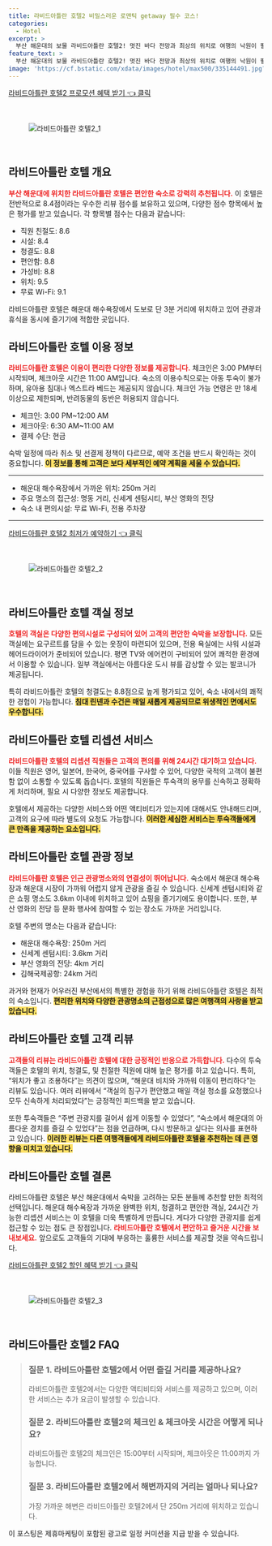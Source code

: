 ```yaml
---
title: 라비드아틀란 호텔2 비밀스러운 로맨틱 getaway 필수 코스!
categories:
  - Hotel
excerpt: >
  부산 해운대의 보물 라비드아틀란 호텔2! 멋진 바다 전망과 최상의 위치로 여행의 낙원이 펼쳐집니다. 청결과 편안함 직원 친절도 모두 만점! 지금 예약하고 특별한 순간을 경험해보세요.
feature_text: >
  부산 해운대의 보물 라비드아틀란 호텔2! 멋진 바다 전망과 최상의 위치로 여행의 낙원이 펼쳐집니다. 청결과 편안함 직원 친절도 모두 만점! 지금 예약하고 특별한 순간을 경험해보세요.
image: 'https://cf.bstatic.com/xdata/images/hotel/max500/335144491.jpg?k=adbe9e30d73c3d01a5d6547cd1099c52da48eccf0c6afc0d6f89f9d6ece089e1&o=&hp=1'
---
```


<p><a class="modoo-button" href="https://tinyurl.com/23ujlext" rel="nofollow noopener">라비드아틀란 호텔2 프로모션 혜택 받기 👈 클릭</a></p><br/>
<figure class="image"><img alt="라비드아틀란 호텔2_1" src="https://cf.bstatic.com/xdata/images/hotel/max1024x768/335987018.jpg?k=f1fe1874e9b5f281d570b4e1971df8937183a51978b7ba045dbe7b3928aa2c89&amp;o=&amp;hp=1"/></figure><br/>

<h2 id="라비드아틀란_호텔_개요">라비드아틀란 호텔 개요</h2>
<p><b><span style="color: #ee2323;">부산 해운대에 위치한 라비드아틀란 호텔은 편안한 숙소로 강력히 추천됩니다.</span></b> 이 호텔은 전반적으로 8.4점이라는 우수한 리뷰 점수를 보유하고 있으며, 다양한 점수 항목에서 높은 평가를 받고 있습니다. 각 항목별 점수는 다음과 같습니다:</p>
<ul>
<li>직원 친절도: 8.6</li>
<li>시설: 8.4</li>
<li>청결도: 8.8</li>
<li>편안함: 8.8</li>
<li>가성비: 8.8</li>
<li>위치: 9.5</li>
<li>무료 Wi-Fi: 9.1</li>
</ul>
<p>라비드아틀란 호텔은 해운대 해수욕장에서 도보로 단 3분 거리에 위치하고 있어 관광과 휴식을 동시에 즐기기에 적합한 곳입니다.</p>
<h2 id="라비드아틀란_호텔_이용_정보">라비드아틀란 호텔 이용 정보</h2>
<p><b><span style="color: #ee2323;">라비드아틀란 호텔은 이용이 편리한 다양한 정보를 제공합니다.</span></b> 체크인은 3:00 PM부터 시작되며, 체크아웃 시간은 11:00 AM입니다. 숙소의 이용수칙으로는 아동 투숙이 불가하며, 유아용 침대나 엑스트라 베드는 제공되지 않습니다. 체크인 가능 연령은 만 18세 이상으로 제한되며, 반려동물의 동반은 허용되지 않습니다.</p>
<ul>
<li>체크인: 3:00 PM~12:00 AM</li>
<li>체크아웃: 6:30 AM~11:00 AM</li>
<li>결제 수단: 현금</li>
</ul>
<p>숙박 일정에 따라 취소 및 선결제 정책이 다르므로, 예약 조건을 반드시 확인하는 것이 중요합니다. <b><span style="background-color: #ffe066;">이 정보를 통해 고객은 보다 세부적인 예약 계획을 세울 수 있습니다.</span></b></p>
<hr/>
<ul>
<li>해운대 해수욕장에서 가까운 위치: 250m 거리</li>
<li>주요 명소의 접근성: 명동 거리, 신세계 센텀시티, 부산 영화의 전당</li>
<li>숙소 내 편의시설: 무료 Wi-Fi, 전용 주차장</li>
</ul>
<hr/>
<p><a class="modoo-button" href="https://tinyurl.com/23ujlext" rel="nofollow noopener">라비드아틀란 호텔2 최저가 예약하기 👈 클릭</a></p><br/>
<figure class="image"><img alt="라비드아틀란 호텔2_2" src="https://cf.bstatic.com/xdata/images/hotel/max500/335144491.jpg?k=adbe9e30d73c3d01a5d6547cd1099c52da48eccf0c6afc0d6f89f9d6ece089e1&amp;o=&amp;hp=1"/></figure><br/>
<h2 id="라비드아틀란_호텔_객실_정보">라비드아틀란 호텔 객실 정보</h2>
<p><b><span style="color: #ee2323;">호텔의 객실은 다양한 편의시설로 구성되어 있어 고객의 편안한 숙박을 보장합니다.</span></b> 모든 객실에는 요구르트를 담을 수 있는 옷장이 마련되어 있으며, 전용 욕실에는 샤워 시설과 헤어드라이어가 준비되어 있습니다. 평면 TV와 에어컨이 구비되어 있어 쾌적한 환경에서 이용할 수 있습니다. 일부 객실에서는 아름다운 도시 뷰를 감상할 수 있는 발코니가 제공됩니다.</p>
<p>특히 라비드아틀란 호텔의 청결도는 8.8점으로 높게 평가되고 있어, 숙소 내에서의 쾌적한 경험이 가능합니다. <b><span style="background-color: #ffe066;">침대 린넨과 수건은 매일 새롭게 제공되므로 위생적인 면에서도 우수합니다.</span></b></p>
<h2 id="라비드아틀란_호텔_리셉션_서비스">라비드아틀란 호텔 리셉션 서비스</h2>
<p><b><span style="color: #ee2323;">라비드아틀란 호텔의 리셉션 직원들은 고객의 편의를 위해 24시간 대기하고 있습니다.</span></b> 이들 직원은 영어, 일본어, 한국어, 중국어를 구사할 수 있어, 다양한 국적의 고객이 불편함 없이 소통할 수 있도록 돕습니다. 호텔의 직원들은 투숙객의 용무를 신속하고 정확하게 처리하며, 필요 시 다양한 정보도 제공합니다.</p>
<p>호텔에서 제공하는 다양한 서비스와 어떤 액티비티가 있는지에 대해서도 안내해드리며, 고객의 요구에 따라 별도의 요청도 가능합니다. <b><span style="background-color: #ffe066;">이러한 세심한 서비스는 투숙객들에게 큰 만족을 제공하는 요소입니다.</span></b></p>
<h2 id="라비드아틀란_호텔_관광_정보">라비드아틀란 호텔 관광 정보</h2>
<p><b><span style="color: #ee2323;">라비드아틀란 호텔은 인근 관광명소와의 연결성이 뛰어납니다.</span></b> 숙소에서 해운대 해수욕장과 해운대 시장이 가까워 어렵지 않게 관광을 즐길 수 있습니다. 신세계 센텀시티와 같은 쇼핑 명소도 3.6km 이내에 위치하고 있어 쇼핑을 즐기기에도 용이합니다. 또한, 부산 영화의 전당 등 문화 행사에 참여할 수 있는 장소도 가까운 거리입니다.</p>
<p>호텔 주변의 명소는 다음과 같습니다:</p>
<ul>
<li>해운대 해수욕장: 250m 거리</li>
<li>신세계 센텀시티: 3.6km 거리</li>
<li>부산 영화의 전당: 4km 거리</li>
<li>김해국제공항: 24km 거리</li>
</ul>
<p>과거와 현재가 어우러진 부산에서의 특별한 경험을 하기 위해 라비드아틀란 호텔은 최적의 숙소입니다. <b><span style="background-color: #ffe066;">편리한 위치와 다양한 관광명소의 근접성으로 많은 여행객의 사랑을 받고 있습니다.</span></b></p>
<h2 id="라비드아틀란_호텔_고객_리뷰">라비드아틀란 호텔 고객 리뷰</h2>
<p><b><span style="color: #ee2323;">고객들의 리뷰는 라비드아틀란 호텔에 대한 긍정적인 반응으로 가득합니다.</span></b> 다수의 투숙객들은 호텔의 위치, 청결도, 및 친절한 직원에 대해 높은 평가를 하고 있습니다. 특히, “위치가 좋고 조용하다”는 의견이 많으며, “해운대 비치와 가까워 이동이 편리하다”는 리뷰도 있습니다. 여러 리뷰에서 “객실의 침구가 편안했고 매일 객실 청소를 요청했으나 모두 신속하게 처리되었다”는 긍정적인 피드백을 받고 있습니다.</p>
<p>또한 투숙객들은 “주변 관광지를 걸어서 쉽게 이동할 수 있었다”, “숙소에서 해운대의 아름다운 경치를 즐길 수 있었다”는 점을 언급하며, 다시 방문하고 싶다는 의사를 표현하고 있습니다. <b><span style="background-color: #ffe066;">이러한 리뷰는 다른 여행객들에게 라비드아틀란 호텔을 추천하는 데 큰 영향을 미치고 있습니다.</span></b></p>
<h2 id="라비드아틀란_호텔_결론">라비드아틀란 호텔 결론</h2>
<p>라비드아틀란 호텔은 부산 해운대에서 숙박을 고려하는 모든 분들께 추천할 만한 최적의 선택입니다. 해운대 해수욕장과 가까운 완벽한 위치, 청결하고 편안한 객실, 24시간 가능한 리셉션 서비스는 이 호텔을 더욱 특별하게 만듭니다. 게다가 다양한 관광지를 쉽게 접근할 수 있는 점도 큰 장점입니다. <b><span style="color: #ee2323;">라비드아틀란 호텔에서 편안하고 즐거운 시간을 보내보세요.</span></b> 앞으로도 고객들의 기대에 부응하는 훌륭한 서비스를 제공할 것을 약속드립니다.</p>

<p><a class="modoo-button" href="https://tinyurl.com/23ujlext" rel="nofollow noopener">라비드아틀란 호텔2 할인 혜택 받기 👈 클릭</a></p><br>

<figure class="image"><img src="https://cf.bstatic.com/xdata/images/hotel/max500/335144600.jpg?k=a8123fb237e349a7b5a3fbb5deed51d9bc23108868e63d396f67c6ddfd48d971&o=&hp=1" alt="라비드아틀란 호텔2_3"></figure><br>
<h2 id="라비드아틀란 호텔2_FAQ">라비드아틀란 호텔2 FAQ</h2>
<div itemscope="" itemtype="https://schema.org/FAQPage"> <blockquote> <div itemscope="" itemprop="mainEntity" itemtype="https://schema.org/Question"> <h3 id="질문_1" itemprop="name">질문 1. 라비드아틀란 호텔2에서 어떤 즐길 거리를 제공하나요?</h3> <div itemscope="" itemprop="acceptedAnswer" itemtype="https://schema.org/Answer"> <span itemprop="text"> <p>라비드아틀란 호텔2에서는 다양한 액티비티와 서비스를 제공하고 있으며, 이러한 서비스는 추가 요금이 발생할 수 있습니다.</p> </span> </div> </div> <div itemscope="" itemprop="mainEntity" itemtype="https://schema.org/Question"> <h3 id="질문_2" itemprop="name">질문 2. 라비드아틀란 호텔2의 체크인 & 체크아웃 시간은 어떻게 되나요?</h3> <div itemscope="" itemprop="acceptedAnswer" itemtype="https://schema.org/Answer"> <span itemprop="text"> <p>라비드아틀란 호텔2의 체크인은 15:00부터 시작되며, 체크아웃은 11:00까지 가능합니다.</p> </span> </div> </div> <div itemscope="" itemprop="mainEntity" itemtype="https://schema.org/Question"> <h3 id="질문_3" itemprop="name">질문 3. 라비드아틀란 호텔2에서 해변까지의 거리는 얼마나 되나요?</h3> <div itemscope="" itemprop="acceptedAnswer" itemtype="https://schema.org/Answer"> <span itemprop="text"> <p>가장 가까운 해변은 라비드아틀란 호텔2에서 단 250m 거리에 위치하고 있습니다.</p> </span> </div> </div> </blockquote> </div><p>이 포스팅은 제휴마케팅이 포함된 광고로 일정 커미션을 지급 받을 수 있습니다.</p>

